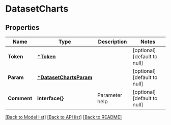 # DatasetCharts

## Properties
Name | Type | Description | Notes
------------ | ------------- | ------------- | -------------
**Token** | [***Token**](Token.md) |  | [optional] [default to null]
**Param** | [***DatasetChartsParam**](DatasetCharts_param.md) |  | [optional] [default to null]
**Comment** | **interface{}** | Parameter help | [optional] [default to null]

[[Back to Model list]](../README.md#documentation-for-models) [[Back to API list]](../README.md#documentation-for-api-endpoints) [[Back to README]](../README.md)



